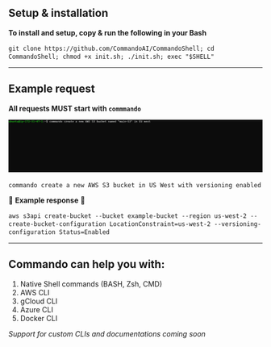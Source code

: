 ## Setup & installation 


**To install and setup, copy & run the following in your Bash**

```
git clone https://github.com/CommandoAI/CommandoShell; cd CommandoShell; chmod +x init.sh; ./init.sh; exec "$SHELL"
```
***
## Example request
**All requests MUST start with `commmando`**

![](https://github.com/CommandoAI/CommandoShell/blob/main/commandoshell.gif)

```
commando create a new AWS S3 bucket in US West with versioning enabled
```


:arrow_down_small: **Example response** :arrow_down_small:

```
aws s3api create-bucket --bucket example-bucket --region us-west-2 --create-bucket-configuration LocationConstraint=us-west-2 --versioning-configuration Status=Enabled
```

***

## Commando can help you with:
1) Native Shell commands (BASH, Zsh, CMD)
2) AWS CLI
3) gCloud CLI
4) Azure CLI
5) Docker CLI

_Support for custom CLIs and documentations coming soon_
